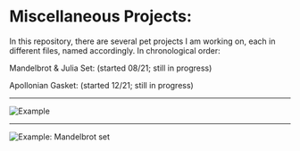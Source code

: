 # Miscellaneous Projects:



In this repository, there are several pet projects I am working on, each in different files, named accordingly.
In chronological order:

Mandelbrot & Julia Set: (started 08/21; still in progress)

Apollonian Gasket: (started 12/21; still in progress)

---
![Example](images/julia_set_blues_100.gif)

---
![Example: Mandelbrot set](images/julia_set_rdbu_50.gif)

